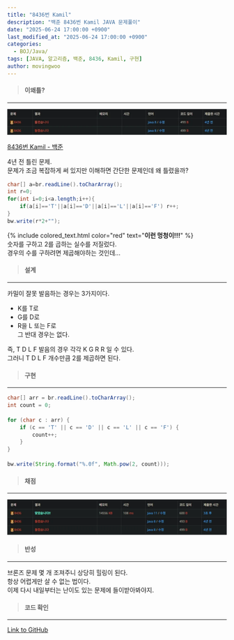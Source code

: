 ```yaml
---
title: "8436번 Kamil"
description: "백준 8436번 Kamil JAVA 문제풀이"
date: "2025-06-24 17:00:00 +0900"
last_modified_at: "2025-06-24 17:00:00 +0900"
categories: 
  - BOJ/Java/
tags: [JAVA, 알고리즘, 백준, 8436, Kamil, 구현]
author: movingwoo
---
```

> #### 이왜틀?  
---  
  
![img01](/assets/images/posts/BOJ/Java/2025-06-24-8436/img01.webp)  
  
[8436번 Kamil - 백준](https://www.acmicpc.net/problem/8436)  
  
4년 전 틀린 문제.  
문제가 조금 복잡하게 써 있지만 이해하면 간단한 문제인데 왜 틀렸을까?  
  
```java
char[] a=br.readLine().toCharArray();
int r=0;
for(int i=0;i<a.length;i++){
	if(a[i]=='T'||a[i]=='D'||a[i]=='L'||a[i]=='F') r++;
}
bw.write(r*2+"");
```
  
{% include colored_text.html color="red" text="**이런 멍청이!!!**" %}  
숫자를 구하고 2를 곱하는 실수를 저질렀다.  
경우의 수를 구하려면 제곱해야하는 것인데...  
  
> #### 설계  
---  
  
카밀이 잘못 발음하는 경우는 3가지이다.  
- K를 T로  
- G를 D로  
- R을 L 또는 F로  
그 반대 경우는 없다.  
  
즉, T D L F 발음의 경우 각각 K G R R 일 수 있다.  
그러니 T D L F 개수만큼 2를 제곱하면 된다.  
  
> #### 구현  
---  
  
```java
char[] arr = br.readLine().toCharArray();
int count = 0;

for (char c : arr) {
	if (c == 'T' || c == 'D' || c == 'L' || c == 'F') {
		count++;
	}
}

bw.write(String.format("%.0f", Math.pow(2, count)));
```
  
> #### 채점  
---  
  
![img02](/assets/images/posts/BOJ/Java/2025-06-24-8436/img02.webp)  
  
> #### 반성  
---  
  
브론즈 문제 몇 개 조져주니 상당히 힐링이 된다.  
항상 어렵게만 살 수 없는 법이다.  
이제 다시 내일부터는 난이도 있는 문제에 들이받아봐야지.  
  
> #### 코드 확인   
---  
  
[Link to GitHub](https://raw.githubusercontent.com/movingwoo/movingwoo-snippets/refs/heads/main/BOJ/Java/2025-06-24-8436.java)  
